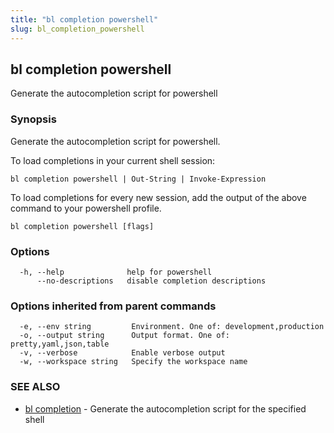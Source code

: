 ```yaml
---
title: "bl completion powershell"
slug: bl_completion_powershell
---
```

## bl completion powershell

Generate the autocompletion script for powershell

### Synopsis

Generate the autocompletion script for powershell.

To load completions in your current shell session:

	bl completion powershell | Out-String | Invoke-Expression

To load completions for every new session, add the output of the above command
to your powershell profile.


```
bl completion powershell [flags]
```

### Options

```
  -h, --help              help for powershell
      --no-descriptions   disable completion descriptions
```

### Options inherited from parent commands

```
  -e, --env string         Environment. One of: development,production
  -o, --output string      Output format. One of: pretty,yaml,json,table
  -v, --verbose            Enable verbose output
  -w, --workspace string   Specify the workspace name
```

### SEE ALSO

* [bl completion](bl_completion.md)	 - Generate the autocompletion script for the specified shell

